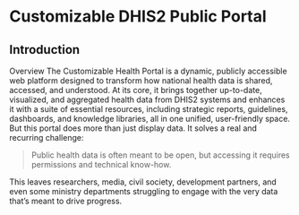 # Customizable DHIS2 Public Portal

## Introduction

Overview
The Customizable Health Portal is a dynamic, publicly accessible web platform designed to transform how national health data is shared, accessed, and understood. At its core, it brings together up-to-date, visualized, and aggregated health data from DHIS2 systems and enhances it with a suite of essential resources,  including strategic reports, guidelines, dashboards, and knowledge libraries, all in one unified, user-friendly space.
But this portal does more than just display data. It solves a real and recurring challenge:

> Public health data is often meant to be open, but accessing it requires permissions and technical know-how.

This leaves researchers, media, civil society, development partners, and even some ministry departments struggling to engage with the very data that’s meant to drive progress.
